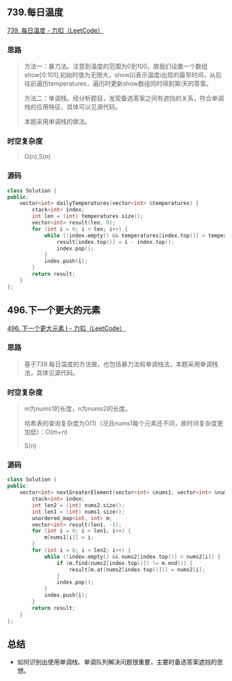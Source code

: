 ## 739.每日温度

[739. 每日温度 - 力扣（LeetCode）](https://leetcode.cn/problems/daily-temperatures/description/)

### 思路

> 方法一：暴力法。注意到温度的范围为0到100，故我们设置一个数组show[0:101],初始时值为无限大，show[i]表示温度i出现的最早时间，从后往前遍历temperatures，遍历时更新show数组同时得到第i天的答案。
>
> 方法二：单调栈。经分析题目，发现备选答案之间有遮挡的关系，符合单调栈的应用特征，具体可以见源代码。
>
> 本题采用单调栈的做法。

### 时空复杂度

> O(n),S(n)

### 源码

```C++
class Solution {
public:
    vector<int> dailyTemperatures(vector<int> &temperatures) {
        stack<int> index;
        int len = (int) temperatures.size();
        vector<int> result(len, 0);
        for (int i = 0; i < len; i++) {
            while (!index.empty() && temperatures[index.top()] < temperatures[i]) {
                result[index.top()] = i - index.top();
                index.pop();
            }
            index.push(i);
        }
        return result;
    }
};
```

## 496.下一个更大的元素

[496. 下一个更大元素 I - 力扣（LeetCode）](https://leetcode.cn/problems/next-greater-element-i/description/)

### 思路

> 基于739.每日温度的方法做，也包括暴力法和单调栈法，本题采用单调栈法，具体见源代码。

### 时空复杂度

> m为nums1的长度，n为nums2的长度。
>
> 哈希表的查询复杂度为O(1)（况且nums1每个元素还不同，故时间复杂度更加低）：O(m+n)
>
> S(n)

### 源码

```C++
class Solution {
public:
    vector<int> nextGreaterElement(vector<int> &nums1, vector<int> &nums2) {
        stack<int> index;
        int len2 = (int) nums2.size();
        int len1 = (int) nums1.size();
        unordered_map<int, int> m;
        vector<int> result(len1, -1);
        for (int i = 0; i < len1; i++) {
            m[nums1[i]] = i;
        }
        for (int i = 0; i < len2; i++) {
            while (!index.empty() && nums2[index.top()] < nums2[i]) {
                if (m.find(nums2[index.top()]) != m.end()) {
                    result[m.at(nums2[index.top()])] = nums2[i];
                }
                index.pop();
            }
            index.push(i);
        }
        return result;
    }
};
```

## 总结

* 如何识别出使用单调栈、单调队列解决问题很重要，主要时备选答案遮挡的思想。